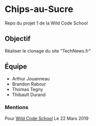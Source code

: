 # Chips-au-Sucre
Repo du projet 1 de la Wild Code School

## Objectif
Réaliser le clonage du site "TechNews.fr"

## Équipe
* Arthur Jouanneau
* Brandon Rabour
* Thomas Tegny
* Thibault Durand

### Mentions
Pour [Wild Code School](https://wildcodeschool.fr)
Le 22 Mars 2019
